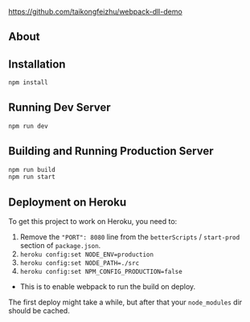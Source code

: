 https://github.com/taikongfeizhu/webpack-dll-demo


## About
## Installation

```bash
npm install
```

## Running Dev Server

```bash
npm run dev
```

## Building and Running Production Server

```bash
npm run build
npm run start
```

## Deployment on Heroku

To get this project to work on Heroku, you need to:

1. Remove the `"PORT": 8080` line from the `betterScripts` / `start-prod` section of `package.json`.
2. `heroku config:set NODE_ENV=production`
3. `heroku config:set NODE_PATH=./src`
4. `heroku config:set NPM_CONFIG_PRODUCTION=false`
  * This is to enable webpack to run the build on deploy.

The first deploy might take a while, but after that your `node_modules` dir should be cached.

